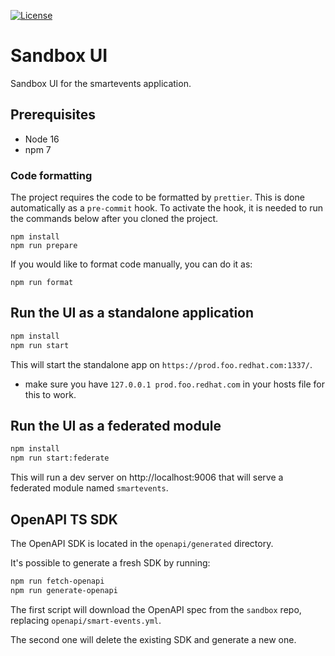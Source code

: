 [![License](https://img.shields.io/badge/license-Apache--2.0-blue.svg)](http://www.apache.org/licenses/LICENSE-2.0)

# Sandbox UI

Sandbox UI for the smartevents application.

## Prerequisites

- Node 16
- npm 7

### Code formatting

The project requires the code to be formatted by `prettier`. This is done automatically as a `pre-commit` hook. To activate the hook, it is needed to run the commands below after you cloned the project.

```
npm install
npm run prepare
```

If you would like to format code manually, you can do it as:

```
npm run format
```

## Run the UI as a standalone application

```sh
npm install
npm run start
```

This will start the standalone app on `https://prod.foo.redhat.com:1337/`.

- make sure you have `127.0.0.1 prod.foo.redhat.com` in your hosts file for this to work.

## Run the UI as a federated module

```sh
npm install
npm run start:federate
```

This will run a dev server on http://localhost:9006 that will serve a federated module named `smartevents`.

## OpenAPI TS SDK

The OpenAPI SDK is located in the `openapi/generated` directory.

It's possible to generate a fresh SDK by running:

```sh
npm run fetch-openapi
npm run generate-openapi
```

The first script will download the OpenAPI spec from the `sandbox` repo, replacing `openapi/smart-events.yml`.

The second one will delete the existing SDK and generate a new one.
